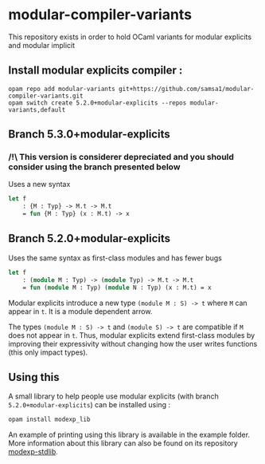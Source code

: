 # modular-compiler-variants
This repository exists in order to hold OCaml variants for modular explicits and modular implicit

## Install modular explicits compiler :

```
opam repo add modular-variants git+https://github.com/samsa1/modular-compiler-variants.git
opam switch create 5.2.0+modular-explicits --repos modular-variants,default
```

## Branch 5.3.0+modular-explicits

### /!\ This version is considerer depreciated and you should consider using the branch presented below

Uses a new syntax
```ocaml
let f
    : {M : Typ} -> M.t -> M.t
    = fun {M : Typ} (x : M.t) -> x
```

## Branch 5.2.0+modular-explicits

Uses the same syntax as first-class modules and has fewer bugs

```ocaml
let f
    : (module M : Typ) -> (module Typ) -> M.t -> M.t
    = fun (module M : Typ) (module N : Typ) (x : M.t) = x
```

Modular explicits introduce a new type `(module M : S) -> t` where `M` can appear
in `t`. It is a module dependent arrow.

The types `(module M : S) -> t` and `(module S) -> t` are compatible if `M` does
not appear in `t`. Thus, modular explicits extend first-class modules by improving
their expressivity without changing how the user writes functions (this only impact types).


## Using this

A small library to help people use modular explicits (with branch `5.2.0+modular-explicits`) can be installed using :

```ocaml
opam install modexp_lib
```

An example of printing using this library is available in the example folder.
More information about this library can also be found on its repository [modexp-stdlib](https://github.com/samsa1/modexp-stdlib).